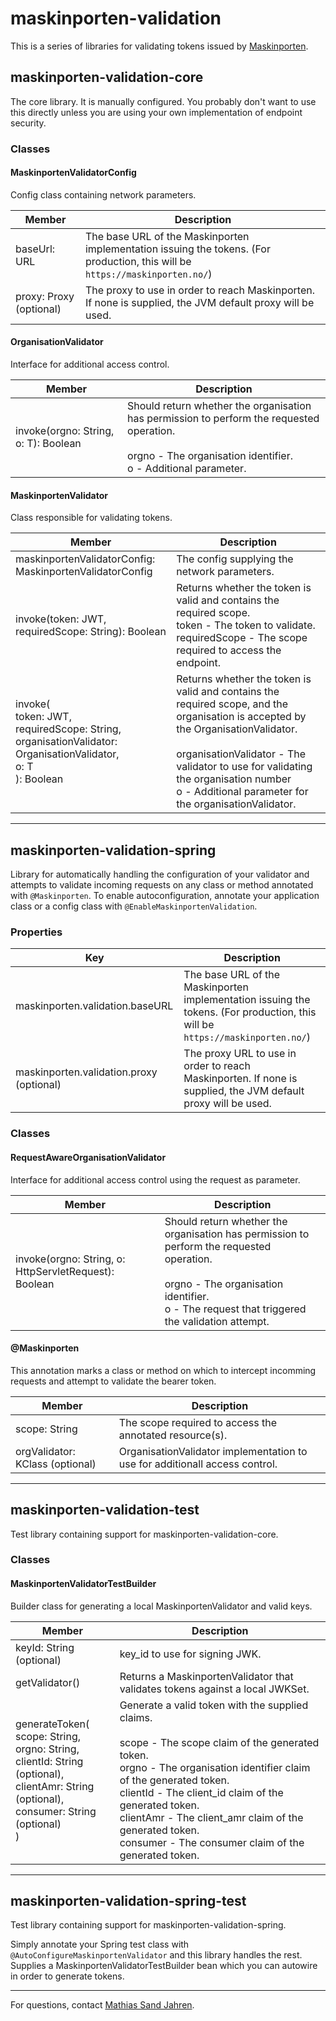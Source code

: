 # maskinporten-validation
This is a series of libraries for validating tokens issued by [Maskinporten](https://docs.digdir.no/maskinporten_index.html).

## maskinporten-validation-core
The core library. It is manually configured. You probably don't want to use this directly unless you are using your own implementation of endpoint security.

### Classes

#### MaskinportenValidatorConfig
Config class containing network parameters.

Member | Description
---|---
baseUrl: URL | The base URL of the Maskinporten implementation issuing the tokens. (For production, this will be `https://maskinporten.no/`)
proxy: Proxy (optional) | The proxy to use in order to reach Maskinporten. If none is supplied, the JVM default proxy will be used.

#### OrganisationValidator
Interface for additional access control.

Member | Description
---|---
invoke(orgno: String, o: T): Boolean | Should return whether the organisation has permission to perform the requested operation. <br><br> orgno - The organisation identifier. <br> o - Additional parameter.

#### MaskinportenValidator
Class responsible for validating tokens.

Member | Description
---|---
maskinportenValidatorConfig: MaskinportenValidatorConfig | The config supplying the network parameters.
invoke(token: JWT, requiredScope: String): Boolean | Returns whether the token is valid and contains the required scope. <br> token - The token to validate. <br> requiredScope - The scope required to access the endpoint.
invoke( <br> token: JWT, <br> requiredScope: String, <br> organisationValidator: OrganisationValidator<T>, <br> o: T <br> ): Boolean | Returns whether the token is valid and contains the required scope, and the organisation is accepted by the OrganisationValidator. <br><br> organisationValidator - The validator to use for validating the organisation number <br> o - Additional parameter for the organisationValidator.

---

## maskinporten-validation-spring
Library for automatically handling the configuration of your validator and attempts to validate incoming requests on any class or method annotated with `@Maskinporten`. To enable autoconfiguration, annotate your application class or a config class with `@EnableMaskinportenValidation`.

### Properties
Key | Description
---|---
maskinporten.validation.baseURL | The base URL of the Maskinporten implementation issuing the tokens. (For production, this will be `https://maskinporten.no/`)
maskinporten.validation.proxy (optional) | The proxy URL to use in order to reach Maskinporten. If none is supplied, the JVM default proxy will be used.

### Classes

#### RequestAwareOrganisationValidator
Interface for additional access control using the request as parameter.

Member | Description
---|---
invoke(orgno: String, o: HttpServletRequest): Boolean | Should return whether the organisation has permission to perform the requested operation. <br><br> orgno - The organisation identifier. <br> o - The request that triggered the validation attempt.

#### @Maskinporten
This annotation marks a class or method on which to intercept incomming requests and attempt to validate the bearer token.

Member | Description
---|---
scope: String | The scope required to access the annotated resource(s).
orgValidator: KClass<out RequestAwareOrganisationValidator> (optional) | OrganisationValidator implementation to use for additionall access control.

---

## maskinporten-validation-test
Test library containing support for maskinporten-validation-core.

### Classes

#### MaskinportenValidatorTestBuilder
Builder class for generating a local MaskinportenValidator and valid keys.

Member | Description
---|---
keyId: String (optional) | key_id to use for signing JWK.
getValidator() | Returns a MaskinportenValidator that validates tokens against a local JWKSet.
generateToken( <br> scope: String, <br> orgno: String, <br> clientId: String (optional), <br> clientAmr: String (optional), <br> consumer: String (optional) <br> ) | Generate a valid token with the supplied claims. <br><br> scope - The scope claim of the generated token. <br> orgno - The organisation identifier claim of the generated token. <br> clientId - The client_id claim of the generated token. <br> clientAmr - The client_amr claim of the generated token. <br> consumer - The consumer claim of the generated token.

---

## maskinporten-validation-spring-test
Test library containing support for maskinporten-validation-spring.

Simply annotate your Spring test class with `@AutoConfigureMaskinportenValidator` and this library handles the rest. Supplies a MaskinportenValidatorTestBuilder bean which you can autowire in order to generate tokens.

---

For questions, contact [Mathias Sand Jahren](https://teamkatalog.nais.adeo.no/resource/J156788?source=slackprofile).
